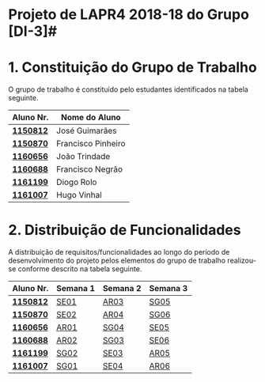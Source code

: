 # Projeto de LAPR4 2018-18 do Grupo [DI-3]#


# 1. Constituição do Grupo de Trabalho ###

O grupo de trabalho é constituído pelo estudantes identificados na tabela seguinte.

| Aluno Nr.	   | Nome do Aluno			    |
|--------------|------------------------------|
| **[1150812](/docs/1150812/)**  | José Guimarães     |
| **[1150870](/docs/1150870/)**  | Francisco Pinheiro |
| **[1160656](/docs/1160656/)**  | João Trindade      |
| **[1160688](/docs/1160688/)**  | Francisco Negrão   |
| **[1161199](/docs/1161199/)**  | Diogo Rolo         |
| **[1161007](/docs/1161007/)**  | Hugo Vinhal        |


# 2. Distribuição de Funcionalidades ###

A distribuição de requisitos/funcionalidades ao longo do período de desenvolvimento do projeto pelos elementos do grupo de trabalho realizou-se conforme descrito na tabela seguinte.

| Aluno Nr.	| Semana 1 | Semana 2 | Semana 3 |
|------------|----------|----------|----------|
| **[1150812](/docs/1150812/)** | [SE01](/docs/1150812/SE01)| [AR03](/docs/1150812/AR03)| [SG05](/docs/1150812/SG05) |
| **[1150870](/docs/1150870/)** | [SE02](/docs/1150870/SE02)| [AR04](/docs/1150870/AR04)| [SG06](/docs/1150870/SG06) |      
| **[1160656](/docs/1160656/)** | [AR01](/docs/1160656/USDemo1)| [SG04](/docs/1160656/USDemo2)| [SE05](/docs/1160656/SE05) |      
| **[1160688](/docs/1160688/)** | [AR02](/docs/1160688/USDemo1)| [SG03](/docs/1160688/USDemo2)| [SE06](/docs/1160688/SE06) |     	
| **[1161199](/docs/1161199/)** | [SG02](/docs/1161199/SG02)| [SE03](/docs/1161199/SE03)| [AR05](/docs/1161199/AR05) |
| **[1161007](/docs/1161007/)** | [SG01](/docs/1161007/SG01)| [SE04](/docs/1161007/SE04)| [AR06](/docs/1161007/AR06) |


